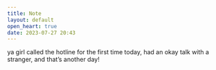 ```yaml
---
title: Note
layout: default
open_heart: true
date: 2023-07-27 20:43
---
```


ya girl called the hotline for the first time today, had an okay talk with a stranger, and that’s another day!
